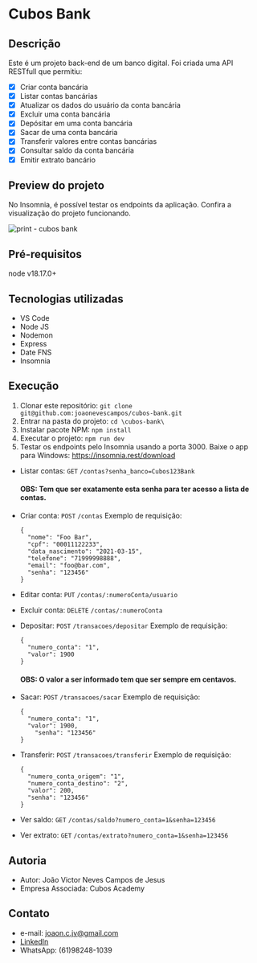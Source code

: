 # Cubos Bank
## Descrição
Este é um projeto back-end de um banco digital. Foi criada uma API RESTfull que permitiu:

- [x] Criar conta bancária
- [x] Listar contas bancárias
- [x] Atualizar os dados do usuário da conta bancária
- [x] Excluir uma conta bancária
- [x] Depósitar em uma conta bancária
- [x] Sacar de uma conta bancária
- [x] Transferir valores entre contas bancárias
- [x] Consultar saldo da conta bancária
- [x] Emitir extrato bancário

## Preview do projeto
<p>No Insomnia, é possível testar os endpoints da aplicação. Confira a visualização do projeto funcionando.</p>

![print - cubos bank](https://github.com/joaonevescampos/hotel-campos/assets/126534395/6bc7d985-5002-4d15-8aa0-0c631bbd16c2)

## Pré-requisitos
node v18.17.0+

## Tecnologias utilizadas
- VS Code
- Node JS
- Nodemon
- Express
- Date FNS
- Insomnia

## Execução
1. Clonar este repositório: `git clone git@github.com:joaonevescampos/cubos-bank.git`
2. Entrar na pasta do projeto: `cd \cubos-bank\`
3. Instalar pacote NPM: `npm install`
4. Executar o projeto: `npm run dev`
5. Testar os endpoints pelo Insomnia usando a porta 3000. Baixe o app para Windows: https://insomnia.rest/download

- Listar contas: `GET` `/contas?senha_banco=Cubos123Bank`
  #### OBS: Tem que ser exatamente esta senha para ter acesso a lista de contas.
  
- Criar conta: `POST` `/contas`
  Exemplo de requisição:
  ```
  {
    "nome": "Foo Bar",
    "cpf": "00011122233",
    "data_nascimento": "2021-03-15",
    "telefone": "71999998888",
    "email": "foo@bar.com",
    "senha": "123456"
  }
  ```
  
- Editar conta: `PUT` `/contas/:numeroConta/usuario`
- Excluir conta: `DELETE` `/contas/:numeroConta`
- Depositar: `POST` `/transacoes/depositar`
  Exemplo de requisição:
  ```
  {
	"numero_conta": "1",
	"valor": 1900
  }
  ```
  #### OBS: O valor a ser informado tem que ser sempre em centavos.
  
- Sacar: `POST` `/transacoes/sacar`
  Exemplo de requisição:
  ```
  {
  	"numero_conta": "1",
  	"valor": 1900,
      "senha": "123456"
  }
  ```

- Transferir: `POST` `/transacoes/transferir`
  Exemplo de requisição:
  ```
  {
  	"numero_conta_origem": "1",
  	"numero_conta_destino": "2",
  	"valor": 200,
  	"senha": "123456"
  }
  ```
  
- Ver saldo: `GET` `/contas/saldo?numero_conta=1&senha=123456`
- Ver extrato: `GET` `/contas/extrato?numero_conta=1&senha=123456`

## Autoria
- Autor: João Victor Neves Campos de Jesus
- Empresa Associada: Cubos Academy

## Contato
- e-mail: joaon.c.jv@gmail.com
- [LinkedIn](inkedin.com/in/joão-victor-neves-campos-de-jesus-415946180/)
- WhatsApp: (61)98248-1039
